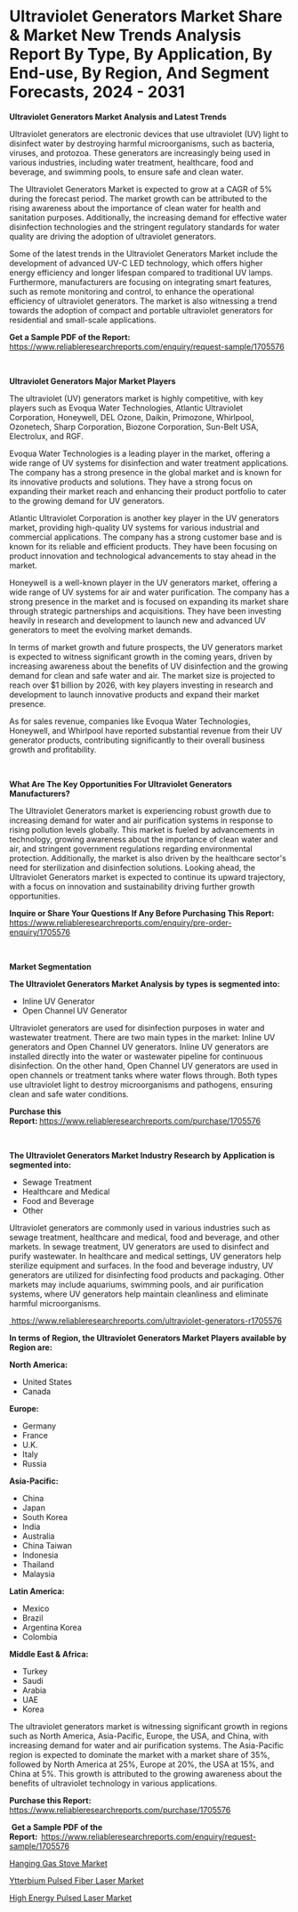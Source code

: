 <p><h1>Ultraviolet Generators Market Share & Market New Trends Analysis Report By Type, By Application, By End-use, By Region, And Segment Forecasts, 2024 - 2031</h1></p><p><strong>Ultraviolet Generators Market Analysis and Latest Trends</strong></p>
<p><p>Ultraviolet generators are electronic devices that use ultraviolet (UV) light to disinfect water by destroying harmful microorganisms, such as bacteria, viruses, and protozoa. These generators are increasingly being used in various industries, including water treatment, healthcare, food and beverage, and swimming pools, to ensure safe and clean water.</p><p>The Ultraviolet Generators Market is expected to grow at a CAGR of 5% during the forecast period. The market growth can be attributed to the rising awareness about the importance of clean water for health and sanitation purposes. Additionally, the increasing demand for effective water disinfection technologies and the stringent regulatory standards for water quality are driving the adoption of ultraviolet generators.</p><p>Some of the latest trends in the Ultraviolet Generators Market include the development of advanced UV-C LED technology, which offers higher energy efficiency and longer lifespan compared to traditional UV lamps. Furthermore, manufacturers are focusing on integrating smart features, such as remote monitoring and control, to enhance the operational efficiency of ultraviolet generators. The market is also witnessing a trend towards the adoption of compact and portable ultraviolet generators for residential and small-scale applications.</p></p>
<p><strong>Get a Sample PDF of the Report:&nbsp;</strong> <a href="https://www.reliableresearchreports.com/enquiry/request-sample/1705576">https://www.reliableresearchreports.com/enquiry/request-sample/1705576</a></p>
<p>&nbsp;</p>
<p><strong>Ultraviolet Generators Major Market Players</strong></p>
<p><p>The ultraviolet (UV) generators market is highly competitive, with key players such as Evoqua Water Technologies, Atlantic Ultraviolet Corporation, Honeywell, DEL Ozone, Daikin, Primozone, Whirlpool, Ozonetech, Sharp Corporation, Biozone Corporation, Sun-Belt USA, Electrolux, and RGF. </p><p>Evoqua Water Technologies is a leading player in the market, offering a wide range of UV systems for disinfection and water treatment applications. The company has a strong presence in the global market and is known for its innovative products and solutions. They have a strong focus on expanding their market reach and enhancing their product portfolio to cater to the growing demand for UV generators.</p><p>Atlantic Ultraviolet Corporation is another key player in the UV generators market, providing high-quality UV systems for various industrial and commercial applications. The company has a strong customer base and is known for its reliable and efficient products. They have been focusing on product innovation and technological advancements to stay ahead in the market.</p><p>Honeywell is a well-known player in the UV generators market, offering a wide range of UV systems for air and water purification. The company has a strong presence in the market and is focused on expanding its market share through strategic partnerships and acquisitions. They have been investing heavily in research and development to launch new and advanced UV generators to meet the evolving market demands.</p><p>In terms of market growth and future prospects, the UV generators market is expected to witness significant growth in the coming years, driven by increasing awareness about the benefits of UV disinfection and the growing demand for clean and safe water and air. The market size is projected to reach over $1 billion by 2026, with key players investing in research and development to launch innovative products and expand their market presence. </p><p>As for sales revenue, companies like Evoqua Water Technologies, Honeywell, and Whirlpool have reported substantial revenue from their UV generator products, contributing significantly to their overall business growth and profitability.</p></p>
<p>&nbsp;</p>
<p><strong>What Are The Key Opportunities For Ultraviolet Generators Manufacturers?</strong></p>
<p><p>The Ultraviolet Generators market is experiencing robust growth due to increasing demand for water and air purification systems in response to rising pollution levels globally. This market is fueled by advancements in technology, growing awareness about the importance of clean water and air, and stringent government regulations regarding environmental protection. Additionally, the market is also driven by the healthcare sector's need for sterilization and disinfection solutions. Looking ahead, the Ultraviolet Generators market is expected to continue its upward trajectory, with a focus on innovation and sustainability driving further growth opportunities.</p></p>
<p><strong>Inquire or Share Your Questions If Any Before Purchasing This Report:</strong> <a href="https://www.reliableresearchreports.com/enquiry/pre-order-enquiry/1705576">https://www.reliableresearchreports.com/enquiry/pre-order-enquiry/1705576</a></p>
<p>&nbsp;</p>
<p><strong>Market Segmentation</strong></p>
<p><strong>The Ultraviolet Generators Market Analysis by types is segmented into:</strong></p>
<p><ul><li>Inline UV Generator</li><li>Open Channel UV Generator</li></ul></p>
<p><p>Ultraviolet generators are used for disinfection purposes in water and wastewater treatment. There are two main types in the market: Inline UV generators and Open Channel UV generators. Inline UV generators are installed directly into the water or wastewater pipeline for continuous disinfection. On the other hand, Open Channel UV generators are used in open channels or treatment tanks where water flows through. Both types use ultraviolet light to destroy microorganisms and pathogens, ensuring clean and safe water conditions.</p></p>
<p><strong>Purchase this Report:&nbsp;</strong><a href="https://www.reliableresearchreports.com/purchase/1705576">https://www.reliableresearchreports.com/purchase/1705576</a></p>
<p>&nbsp;</p>
<p><strong>The Ultraviolet Generators Market Industry Research by Application is segmented into:</strong></p>
<p><ul><li>Sewage Treatment</li><li>Healthcare and Medical</li><li>Food and Beverage</li><li>Other</li></ul></p>
<p><p>Ultraviolet generators are commonly used in various industries such as sewage treatment, healthcare and medical, food and beverage, and other markets. In sewage treatment, UV generators are used to disinfect and purify wastewater. In healthcare and medical settings, UV generators help sterilize equipment and surfaces. In the food and beverage industry, UV generators are utilized for disinfecting food products and packaging. Other markets may include aquariums, swimming pools, and air purification systems, where UV generators help maintain cleanliness and eliminate harmful microorganisms.</p></p>
<p><a href="https://www.reliableresearchreports.com/ultraviolet-generators-r1705576">&nbsp;https://www.reliableresearchreports.com/ultraviolet-generators-r1705576</a></p>
<p><strong>In terms of Region, the Ultraviolet Generators Market Players available by Region are:</strong></p>
<p>
    <p> <strong> North America: </strong>
        <ul>
            <li>United States</li>
            <li>Canada</li>
        </ul>
        </p> 
    <p> <strong> Europe: </strong>
        <ul>
            <li>Germany</li>
            <li>France</li>
            <li>U.K.</li>
            <li>Italy</li>
            <li>Russia</li>
        </ul>
        </p> 
    <p> <strong> Asia-Pacific: </strong>
        <ul>
            <li>China</li>
            <li>Japan</li>
            <li>South Korea</li>
            <li>India</li>
            <li>Australia</li>
            <li>China Taiwan</li>
            <li>Indonesia</li>
            <li>Thailand</li>
            <li>Malaysia</li>
        </ul>
        </p> 
    <p> <strong> Latin America: </strong>
        <ul>
            <li>Mexico</li>
            <li>Brazil</li>
            <li>Argentina Korea</li>
            <li>Colombia</li>
        </ul>
        </p> 
    <p> <strong> Middle East & Africa: </strong>
        <ul>
            <li>Turkey</li>
            <li>Saudi</li>
            <li>Arabia</li>
            <li>UAE</li>
            <li>Korea</li>
        </ul>
    </p>
    </p>
<p><p>The ultraviolet generators market is witnessing significant growth in regions such as North America, Asia-Pacific, Europe, the USA, and China, with increasing demand for water and air purification systems. The Asia-Pacific region is expected to dominate the market with a market share of 35%, followed by North America at 25%, Europe at 20%, the USA at 15%, and China at 5%. This growth is attributed to the growing awareness about the benefits of ultraviolet technology in various applications.</p></p>
<p><strong>Purchase this Report: </strong><a href="https://www.reliableresearchreports.com/purchase/1705576">https://www.reliableresearchreports.com/purchase/1705576</a></p>
<p>&nbsp;<strong>Get a Sample PDF of the Report:&nbsp;&nbsp;</strong><a href="https://www.reliableresearchreports.com/enquiry/request-sample/1705576">https://www.reliableresearchreports.com/enquiry/request-sample/1705576</a></p>
<p><strong></strong></p>
<p><p><a href="https://github.com/suaretopek9/Market-Research-Report-List-2/blob/main/hanging-gas-stove-market.md">Hanging Gas Stove Market</a></p><p><a href="https://github.com/mharielmesa/Market-Research-Report-List-3/blob/main/ytterbium-pulsed-fiber-laser-market.md">Ytterbium Pulsed Fiber Laser Market</a></p><p><a href="https://github.com/moyahfrancoestellec51j635wcx/Market-Research-Report-List-2/blob/main/high-energy-pulsed-laser-market.md">High Energy Pulsed Laser Market</a></p></p>